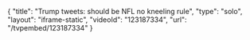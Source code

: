 {
    "title": "Trump tweets: should be NFL no kneeling rule",
    "type": "solo",
    "layout": "iframe-static",
    "videoId": "123187334",
    "url": "\/tvpembed\/123187334"
}
